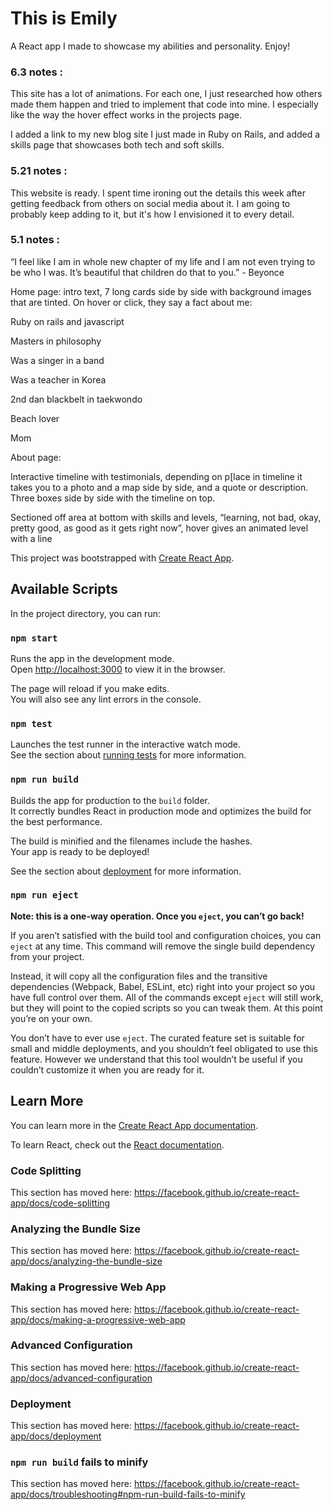# This is Emily

A React app I made to showcase my abilities and personality. Enjoy!

### 6.3 notes :

This site has a lot of animations. For each one, I just researched how others made them happen and tried to implement that code into mine. I especially like the way the hover effect works in the projects page.

I added a link to my new blog site I just made in Ruby on Rails, and added a skills page that showcases both tech and soft skills.

### 5.21 notes :

This website is ready. I spent time ironing out the details this week after getting feedback from others on social media about it. I am going to probably keep adding to it, but it's how I envisioned it to every detail.

### 5.1 notes :
“I feel like I am in whole new chapter of my life and I am not even trying to be who I was. It’s beautiful that children do that to you.” - Beyonce

Home page: intro text, 7 long cards side by side with background images that are tinted. On hover or click, they say a fact about me:

Ruby on rails and javascript

Masters in philosophy

Was a singer in a band

Was a teacher in Korea

2nd dan blackbelt in taekwondo

Beach lover

Mom


About page:

Interactive timeline with testimonials, depending on p[lace in timeline it takes you to a photo and a map side by side, and a quote or description. Three boxes side by side with the timeline on top.

Sectioned off area at bottom with skills and levels, “learning, not bad, okay, pretty good, as good as it gets right now”, hover gives an animated level with a line



This project was bootstrapped with [Create React App](https://github.com/facebook/create-react-app).

## Available Scripts

In the project directory, you can run:

### `npm start`

Runs the app in the development mode.<br>
Open [http://localhost:3000](http://localhost:3000) to view it in the browser.

The page will reload if you make edits.<br>
You will also see any lint errors in the console.

### `npm test`

Launches the test runner in the interactive watch mode.<br>
See the section about [running tests](https://facebook.github.io/create-react-app/docs/running-tests) for more information.

### `npm run build`

Builds the app for production to the `build` folder.<br>
It correctly bundles React in production mode and optimizes the build for the best performance.

The build is minified and the filenames include the hashes.<br>
Your app is ready to be deployed!

See the section about [deployment](https://facebook.github.io/create-react-app/docs/deployment) for more information.

### `npm run eject`

**Note: this is a one-way operation. Once you `eject`, you can’t go back!**

If you aren’t satisfied with the build tool and configuration choices, you can `eject` at any time. This command will remove the single build dependency from your project.

Instead, it will copy all the configuration files and the transitive dependencies (Webpack, Babel, ESLint, etc) right into your project so you have full control over them. All of the commands except `eject` will still work, but they will point to the copied scripts so you can tweak them. At this point you’re on your own.

You don’t have to ever use `eject`. The curated feature set is suitable for small and middle deployments, and you shouldn’t feel obligated to use this feature. However we understand that this tool wouldn’t be useful if you couldn’t customize it when you are ready for it.

## Learn More

You can learn more in the [Create React App documentation](https://facebook.github.io/create-react-app/docs/getting-started).

To learn React, check out the [React documentation](https://reactjs.org/).

### Code Splitting

This section has moved here: https://facebook.github.io/create-react-app/docs/code-splitting

### Analyzing the Bundle Size

This section has moved here: https://facebook.github.io/create-react-app/docs/analyzing-the-bundle-size

### Making a Progressive Web App

This section has moved here: https://facebook.github.io/create-react-app/docs/making-a-progressive-web-app

### Advanced Configuration

This section has moved here: https://facebook.github.io/create-react-app/docs/advanced-configuration

### Deployment

This section has moved here: https://facebook.github.io/create-react-app/docs/deployment

### `npm run build` fails to minify

This section has moved here: https://facebook.github.io/create-react-app/docs/troubleshooting#npm-run-build-fails-to-minify
